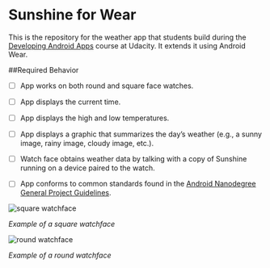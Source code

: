 # Sunshine for Wear

This is the repository for the weather app that students build during the [Developing Android Apps](https://www.udacity.com/course/new-android-fundamentals--ud851) course at Udacity. It extends it using Android Wear.

##Required Behavior

* [ ] App works on both round and square face watches.

* [ ] App displays the current time.

* [ ] App displays the high and low temperatures.

* [ ] App displays a graphic that summarizes the day’s weather (e.g., a sunny image, rainy image, cloudy image, etc.).

* [ ] Watch face obtains weather data by talking with a copy of Sunshine running on a device paired to the watch.

* [ ] App conforms to common standards found in the [Android Nanodegree General Project Guidelines](http://udacity.github.io/android-nanodegree-guidelines/core.html).

![square watchface](square_watchface.png)

*Example of a square watchface*

![round watchface](round_watchface.png)

*Example of a round watchface*